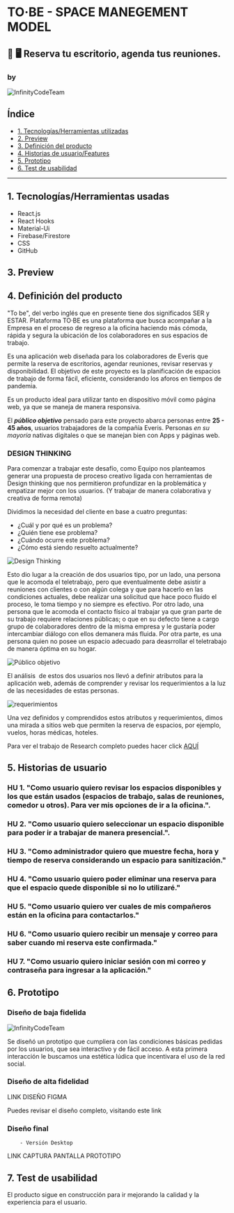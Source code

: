 # TO·BE - SPACE MANEGEMENT MODEL<br>
## 📅 🖥️  Reserva tu escritorio, agenda tus reuniones.

### by
 <img src="./src/assets/img/logosmall.png" alt="InfinityCodeTeam" class="InfinityCodeTeam">

## Índice

* [1. Tecnologías/Herramientas utilizadas](#1-tecnologías/herramientas-usadas)
* [2. Preview](#3-preview)
* [3. Definición del producto](#4-definición-del-producto)
* [4. Historias de usuario/Features](#5-historias-de-usuario/features)
* [5. Prototipo](#6-prototipo)
* [6. Test de usabilidad](#7-test-de-usabilidad)

***

## 1. Tecnologías/Herramientas usadas

- React.js
- React Hooks
- Material-Ui
- Firebase/Firestore
- CSS
- GitHub


## 3. Preview



## 4. Definición del producto

"To be", del verbo inglés que en presente tiene dos significados SER y ESTAR. 
Plataforma TO·BE es una plataforma que busca acompañar a la Empresa en el proceso de regreso a la oficina haciendo más cómoda, rápida y segura la ubicación de los colaboradores en sus espacios de trabajo.

Es una aplicación web diseñada para los colaboradores de Everis que permite la reserva de escritorios, agendar reuniones, revisar reservas y disponibilidad.
El objetivo de este proyecto es la planificación de espacios de trabajo de forma fácil, eficiente, considerando los aforos en tiempos de pandemia.

Es un producto ideal para utilizar tanto en dispositivo móvil como página web, ya que se maneja de manera responsiva.

El _**público objetivo**_ pensado para este proyecto abarca personas entre **25 - 45 años**, 
usuarios trabajadores de la compañía Everis. Personas  _en su mayoría_ nativas digitales o que se manejan bien con Apps y páginas web.

### DESIGN THINKING

Para comenzar a trabajar este desafío, como Equipo nos planteamos generar una propuesta de proceso creativo ligada con herramientas de Design thinking que nos permitieron profundizar en la problemática y empatizar mejor con los usuarios. (Y trabajar de manera colaborativa y creativa de forma remota)

Dividimos la necesidad del cliente en base a cuatro preguntas: 

- ¿Cuál y por qué es un problema?
- ¿Quién tiene ese problema?
- ¿Cuándo ocurre este problema?
- ¿Cómo está siendo resuelto actualmente?

 <img src="./src/assets/img/designthinkin.png" alt="Design Thinking" class="designT">

Esto dio lugar a la creación de dos usuarios tipo, por un lado, una persona que le acomoda el teletrabajo, pero que eventualmente debe asistir a reuniones con clientes o con algún colega y que para hacerlo en las condiciones actuales, debe realizar una solicitud que hace poco fluido el proceso, le toma tiempo y no siempre es efectivo. Por otro lado, una persona que le acomoda el contacto físico al trabajar ya que gran parte de su trabajo requiere relaciones públicas; o que en su defecto  tiene a cargo grupo de colaboradores dentro de la misma empresa y le gustaría poder intercambiar diálogo con ellos demanera más fluida. Por otra parte, es una persona quien no posee un espacio adecuado para deasrrollar el teletrabajo de manera óptima en su hogar.

 <img src="./src/assets/img/publicoobjetivo.png" alt="Público objetivo" class="publicoObjetivo">

El análisis  de estos dos usuarios nos llevó a definir atributos para la aplicación web, además de comprender y revisar los requerimientos a la luz de las necesidades de estas personas.

 <img src="./src/assets/img/requerimientosatributos.png" alt="requerimientos" class="requerimientos">

Una vez definidos y comprendidos estos atributos y requerimientos, dimos una mirada a sitios web que permiten la reserva de espacios, por ejemplo, vuelos, horas médicas, hoteles. 


Para ver el trabajo de Research completo  puedes hacer click [AQUÍ](https://miro.com/app/board/o9J_l6vv8Yk=/)


## 5. Historias de usuario


### HU 1. "Como usuario quiero revisar los espacios disponibles y los que están usados (espacios de trabajo, salas de reuniones, comedor u otros). Para ver mis opciones de ir a la oficina.".

### HU 2. "Como usuario quiero seleccionar un espacio disponible para poder ir a trabajar de manera presencial.".

### HU 3. "Como administrador quiero que muestre fecha, hora y tiempo de reserva considerando un espacio para sanitización."

### HU 4. "Como usuario quiero poder eliminar una reserva para que el espacio quede disponible si no lo utilizaré."

### HU 5. "Como usuario quiero ver cuales de mis compañeros están en la oficina para contactarlos."

### HU 6. "Como usuario quiero recibir un mensaje y correo para saber cuando mi reserva este confirmada."

### HU 7. "Como usuario quiero iniciar sesión con mi correo y contraseña para ingresar a la aplicación."


## 6. Prototipo

### Diseño de baja fidelida

 <img src="./src/assets/img/prototipobaja.png" alt="InfinityCodeTeam" class="InfinityCodeTeam">

Se diseñó un prototipo que cumpliera con las condiciones básicas pedidas por los usuarios, que 
sea 
interactivo y de fácil acceso. A esta primera interacción le buscamos una estética lúdica que 
incentivara el uso de la red social.


### Diseño de alta fidelidad

LINK DISEÑO FIGMA

Puedes revisar el diseño completo, visitando este link

### Diseño final

        - Versión Desktop

LINK CAPTURA PANTALLA PROTOTIPO




## 7. Test de usabilidad
 
El producto sigue en construcción para ir mejorando la calidad y la experiencia para el usuario.